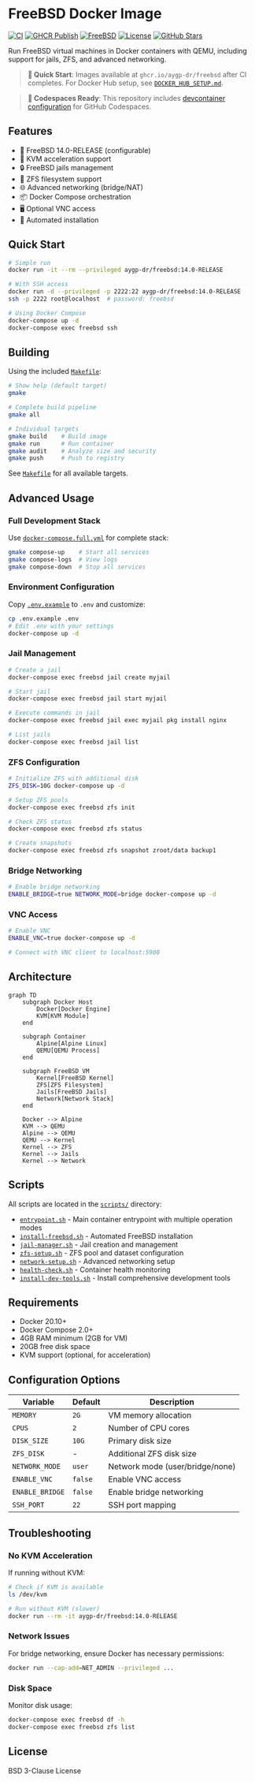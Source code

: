 # FreeBSD Docker Image

[![CI](https://github.com/aygp-dr/freebsd-docker/actions/workflows/ci.yml/badge.svg)](https://github.com/aygp-dr/freebsd-docker/actions/workflows/ci.yml)
[![GHCR Publish](https://github.com/aygp-dr/freebsd-docker/actions/workflows/ghcr-publish.yml/badge.svg)](https://github.com/aygp-dr/freebsd-docker/actions/workflows/ghcr-publish.yml)
[![FreeBSD](https://img.shields.io/badge/FreeBSD-14.0--RELEASE-red.svg?logo=freebsd)](https://www.freebsd.org/)
[![License](https://img.shields.io/github/license/aygp-dr/freebsd-docker.svg)](https://github.com/aygp-dr/freebsd-docker/blob/main/LICENSE)
[![GitHub Stars](https://img.shields.io/github/stars/aygp-dr/freebsd-docker?style=social)](https://github.com/aygp-dr/freebsd-docker)

<!-- Docker Hub badges - will show once repository is created and images are pushed
[![Docker Pulls](https://img.shields.io/docker/pulls/aygp-dr/freebsd)](https://hub.docker.com/r/aygp-dr/freebsd)
[![Docker Image Version](https://img.shields.io/docker/v/aygp-dr/freebsd?sort=semver)](https://hub.docker.com/r/aygp-dr/freebsd/tags)
[![Docker Image Size](https://img.shields.io/docker/image-size/aygp-dr/freebsd/latest)](https://hub.docker.com/r/aygp-dr/freebsd)
-->

Run FreeBSD virtual machines in Docker containers with QEMU, including support for jails, ZFS, and advanced networking.

> **🚀 Quick Start**: Images available at `ghcr.io/aygp-dr/freebsd` after CI completes. For Docker Hub setup, see [`DOCKER_HUB_SETUP.md`](DOCKER_HUB_SETUP.md).

> **🔧 Codespaces Ready**: This repository includes [devcontainer configuration](.devcontainer/devcontainer.json) for GitHub Codespaces.

## Features

- 🐡 FreeBSD 14.0-RELEASE (configurable)
- 🚀 KVM acceleration support
- 🔒 FreeBSD jails management
- 💾 ZFS filesystem support
- 🌐 Advanced networking (bridge/NAT)
- 📦 Docker Compose orchestration
- 🖥️ Optional VNC access
- 🔧 Automated installation

## Quick Start

```bash
# Simple run
docker run -it --rm --privileged aygp-dr/freebsd:14.0-RELEASE

# With SSH access
docker run -d --privileged -p 2222:22 aygp-dr/freebsd:14.0-RELEASE
ssh -p 2222 root@localhost  # password: freebsd

# Using Docker Compose
docker-compose up -d
docker-compose exec freebsd ssh
```

## Building

Using the included [`Makefile`](Makefile):

```bash
# Show help (default target)
gmake

# Complete build pipeline
gmake all

# Individual targets
gmake build    # Build image
gmake run      # Run container
gmake audit    # Analyze size and security
gmake push     # Push to registry
```

See [`Makefile`](Makefile) for all available targets.

## Advanced Usage

### Full Development Stack

Use [`docker-compose.full.yml`](docker-compose.full.yml) for complete stack:

```bash
gmake compose-up    # Start all services
gmake compose-logs  # View logs
gmake compose-down  # Stop all services
```

### Environment Configuration

Copy [`.env.example`](.env.example) to `.env` and customize:

```bash
cp .env.example .env
# Edit .env with your settings
docker-compose up -d
```

### Jail Management

```bash
# Create a jail
docker-compose exec freebsd jail create myjail

# Start jail
docker-compose exec freebsd jail start myjail

# Execute commands in jail
docker-compose exec freebsd jail exec myjail pkg install nginx

# List jails
docker-compose exec freebsd jail list
```

### ZFS Configuration

```bash
# Initialize ZFS with additional disk
ZFS_DISK=10G docker-compose up -d

# Setup ZFS pools
docker-compose exec freebsd zfs init

# Check ZFS status
docker-compose exec freebsd zfs status

# Create snapshots
docker-compose exec freebsd zfs snapshot zroot/data backup1
```

### Bridge Networking

```bash
# Enable bridge networking
ENABLE_BRIDGE=true NETWORK_MODE=bridge docker-compose up -d
```

### VNC Access

```bash
# Enable VNC
ENABLE_VNC=true docker-compose up -d

# Connect with VNC client to localhost:5900
```

## Architecture

```mermaid
graph TD
    subgraph Docker Host
        Docker[Docker Engine]
        KVM[KVM Module]
    end
    
    subgraph Container
        Alpine[Alpine Linux]
        QEMU[QEMU Process]
    end
    
    subgraph FreeBSD VM
        Kernel[FreeBSD Kernel]
        ZFS[ZFS Filesystem]
        Jails[FreeBSD Jails]
        Network[Network Stack]
    end
    
    Docker --> Alpine
    KVM --> QEMU
    Alpine --> QEMU
    QEMU --> Kernel
    Kernel --> ZFS
    Kernel --> Jails
    Kernel --> Network
```

## Scripts

All scripts are located in the [`scripts/`](scripts/) directory:

- [`entrypoint.sh`](scripts/entrypoint.sh) - Main container entrypoint with multiple operation modes
- [`install-freebsd.sh`](scripts/install-freebsd.sh) - Automated FreeBSD installation
- [`jail-manager.sh`](scripts/jail-manager.sh) - Jail creation and management
- [`zfs-setup.sh`](scripts/zfs-setup.sh) - ZFS pool and dataset configuration  
- [`network-setup.sh`](scripts/network-setup.sh) - Advanced networking setup
- [`health-check.sh`](scripts/health-check.sh) - Container health monitoring
- [`install-dev-tools.sh`](scripts/install-dev-tools.sh) - Install comprehensive development tools

## Requirements

- Docker 20.10+
- Docker Compose 2.0+
- 4GB RAM minimum (2GB for VM)
- 20GB free disk space
- KVM support (optional, for acceleration)

## Configuration Options

| Variable | Default | Description |
|----------|---------|-------------|
| `MEMORY` | `2G` | VM memory allocation |
| `CPUS` | `2` | Number of CPU cores |
| `DISK_SIZE` | `10G` | Primary disk size |
| `ZFS_DISK` | - | Additional ZFS disk size |
| `NETWORK_MODE` | `user` | Network mode (user/bridge/none) |
| `ENABLE_VNC` | `false` | Enable VNC access |
| `ENABLE_BRIDGE` | `false` | Enable bridge networking |
| `SSH_PORT` | `22` | SSH port mapping |

## Troubleshooting

### No KVM Acceleration

If running without KVM:
```bash
# Check if KVM is available
ls /dev/kvm

# Run without KVM (slower)
docker run --rm -it aygp-dr/freebsd:14.0-RELEASE
```

### Network Issues

For bridge networking, ensure Docker has necessary permissions:
```bash
docker run --cap-add=NET_ADMIN --privileged ...
```

### Disk Space

Monitor disk usage:
```bash
docker-compose exec freebsd df -h
docker-compose exec freebsd zfs list
```

## License

BSD 3-Clause License
